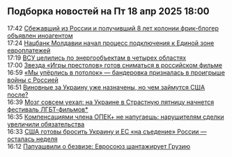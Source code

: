 <h2>Подборка новостей на Пт 18 апр 2025 18:00</h2><!--2025-04-18 17:42:00-->
<div class="rssn table">
  <div><span class="smaller gray hspace">17:42</span> <a class="nodecor" href="https://eadaily.com/ru/news/2025/04/18/sbezhavshiy-iz-rossii-i-poluchivshiy-8-let-kolonii-frik-bloger-obyavlen-inoagentom">Сбежавший из России и получивший 8 лет колонии фрик-блогер объявлен иноагентом</a></div>
</div>
<div class="rssn table">
  <div><span class="smaller gray hspace">17:24</span> <a class="nodecor" href="https://eadaily.com/ru/news/2025/04/18/nacbank-moldavii-nachal-process-podklyucheniya-k-edinoy-zone-evroplatezhey">Нацбанк Молдавии начал процесс подключения к Единой зоне европлатежей</a></div>
</div>
<div class="rssn table">
  <div><span class="smaller gray hspace">17:19</span> <a class="nodecor" href="https://eadaily.com/ru/news/2025/04/18/vsu-celilis-po-energoobektam-v-chetyreh-oblastyah">ВСУ целились по энергообъектам в четырех областях</a></div>
</div>
<div class="rssn table">
  <div><span class="smaller gray hspace">17:00</span> <a class="nodecor" href="https://eadaily.com/ru/news/2025/04/18/zvezda-igry-prestolov-gotov-snimatsya-v-rossiyskom-filme">Звезда «Игры престолов» готов сниматься в российском фильме</a></div>
</div>
<div class="rssn table">
  <div><span class="smaller gray hspace">16:59</span> <a class="nodecor" href="https://eadaily.com/ru/news/2025/04/18/my-upyorlis-v-potolok-banderovka-priznalas-v-proigryshe-voyny-s-rossiey">«Мы упёрлись в потолок» — бандеровка призналась в проигрыше войны с Россией</a></div>
</div>
<div class="rssn table">
  <div><span class="smaller gray hspace">16:51</span> <a class="nodecor" href="https://eadaily.com/ru/news/2025/04/18/vinovnye-za-ukrainu-uzhe-naznacheny-no-chem-zaymutsya-ssha-posle">Виновные за Украину уже назначены, но чем займутся США после?</a></div>
</div>
<div class="rssn table">
  <div><span class="smaller gray hspace">16:39</span> <a class="nodecor" href="https://eadaily.com/ru/news/2025/04/18/mozg-sovsem-uehal-na-ukraine-v-strastnuyu-pyatnicu-nachnetsya-festival-lgbt-filmov">Мозг совсем уехал: на Украине в Страстную пятницу начнется фестиваль ЛГБТ-фильмов*</a></div>
</div>
<div class="rssn table">
  <div><span class="smaller gray hspace">16:35</span> <a class="nodecor" href="https://eadaily.com/ru/news/2025/04/18/kompensaciyami-chlena-opek-ne-napugaesh-narushitelyam-sdelki-uvelichili-obyazatelstva">Компенсациями члена ОПЕК+ не напугаешь: нарушителям сделки увеличили обязательства</a></div>
</div>
<div class="rssn table">
  <div><span class="smaller gray hspace">16:33</span> <a class="nodecor" href="https://eadaily.com/ru/news/2025/04/18/ssha-gotovy-brosit-ukrainu-i-es-na-sedenie-rossii-ostalas-nedelya">США готовы бросить Украину и ЕС «на съедение» России — осталась неделя</a></div>
</div>
<div class="rssn table">
  <div><span class="smaller gray hspace">16:12</span> <a class="nodecor" href="https://eadaily.com/ru/news/2025/04/18/papuashvili-o-bezvize-evrosoyuz-shantazhiruet-gruziyu">Папуашвили о безвизе: Евросоюз шантажирует Грузию</a></div>
</div>